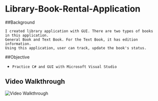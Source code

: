 # Library-Book-Rental-Application


##Background

    I created library application with GUI. There are two types of books in this application.
    General Book and Text Book. For the Text Book, it has edition information.
    Using this application, user can track, update the book's status.


##Objective

*     Practice C# and GUI with Microsoft Visual Studio


## Video Walkthrough 
<img src='http://i.imgur.com/plkUwiq.gif' title='Video Walkthrough' width='' alt='Video Walkthrough' />
